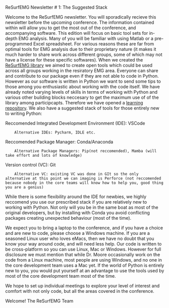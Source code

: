 ReSurfEMG Newsletter # 1: The Suggested Stack

Welcome to the ReSurfEMG newsletter. You will sporadically recieve this newsletter before the upcoming conference. The information contained within will allow you to get the most out of the conference, and accompanying software.
This edition will focus on basic tool sets for in-depth EMG analysis. Many of you will be familiar with using Matlab or a pre-programmed Excel spreadsheet. For various reasons these are far from optimal tools for EMG analysis due to their proprietary nature (it makes it much harder to share work across different groups, some of which may not have a license for these specific softwares). When we created the [ReSurfEMG library](https://github.com/ReSurfEMG/ReSurfEMG) we aimed to create open tools which could be used across all groups working in the resiratory EMG area. 
Everyone can share and contribute to our package even if they are not able to code in Python. However as our software is written in Python we want to send some tips to those among you enthusiastic about working with the code itself.
We have already noted varying levels of skills in terms of working with Python and various other building blocks neccesary to get the maximum use of of the library among participcapts. Therefore we have opened a [learning repository](https://github.com/ReSurfEMG/learning). We also have a suggested stack of tools for those entirely new to writing Python:

Reccomended Integrated Development Environment (IDE): VSCode 

        Alternative IDEs: Pycharm, IDLE etc. 

Reccomended Package Manager: Conda/Anaconda

        Alternative Package Managers: Pip(not reccomended), Mamba (will take effort and lots of knowledge)

Version control (VC): Git

        Alternative VC: existing VC was done in GIt so the only alternative at this point we can imaging is Perforce (not reccomended because nobody in the core teams will know how to help you, good thing you are a genius)

While there is some flexibility around the IDE for newbies, we highly reccomend you use our prescribed stack if you are relatively new to working with Python. Not only will you be in the same boat as most of the original developers, but by installing with Conda you avoid conflicting packages creating unexpected behaviour (most of the time). 

We expect you to bring a laptop to the conference, and if you have a choice and are new to code, please choose a Windows machine. If you are a seasoned Linux user who loves eMacs, then we have no doubt that you know your way around code, and will need less help. Our code is written to be cross-platform so you can use Linux, Mac or Windows. However for full disclosure we must mention that while Dr. Moore occasionally work on the code from a Linux machine, most people are using Windows, and no one in the core development team uses a Mac yet. If the world of Python is entirely new to you, you would put yourself at an advantage to use the tools used by most of the core development team most of the time. 

We hope to set up individual meetings to explore your level of interest and comfort with not only code, but all the areas covered in the conference.

Welcome! 
The ReSurfEMG Team